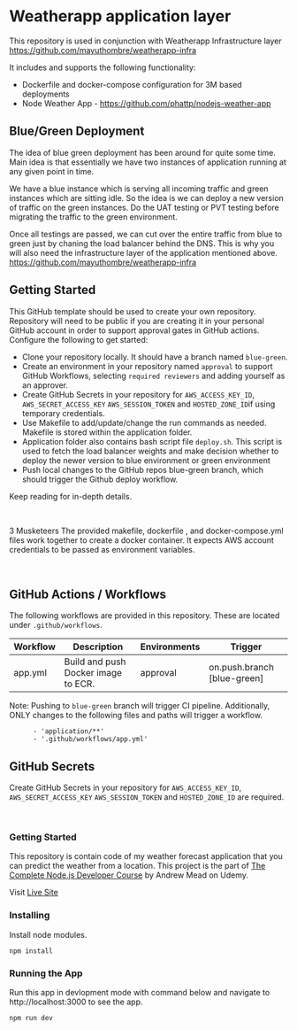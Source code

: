 # Weatherapp application layer

This repository is used in conjunction with Weatherapp Infrastructure layer
https://github.com/mayuthombre/weatherapp-infra

It includes and supports the following functionality:

- Dockerfile and docker-compose configuration for 3M based deployments
- Node Weather App - https://github.com/phattp/nodejs-weather-app


## Blue/Green Deployment
The idea of blue green deployment has been around for quite some time. Main idea is that essentially we have two instances of application running at any given point in time. 

We have a blue instance which is serving all incoming traffic and green instances which are sitting idle.
So the idea is we can deploy a new version of traffic on the green instances. Do the UAT testing or PVT testing before migrating the traffic to the green environment. 

Once all testings are passed, we can cut over the entire traffic from blue to green just by chaning the load balancer behind the DNS. This is why you will also need the infrastructure layer of the application mentioned above.
https://github.com/mayuthombre/weatherapp-infra


## Getting Started
This GitHub template should be used to create your own repository. Repository will need to be public if you are creating it in your personal GitHub account in order to support approval gates in GitHub actions. Configure the following to get started:
* Clone your repository locally. It should have a branch named `blue-green`.
* Create an environment in your repository named `approval` to support GitHub Workflows, selecting `required reviewers` and adding yourself as an approver.
* Create GitHub Secrets in your repository for `AWS_ACCESS_KEY_ID`, `AWS_SECRET_ACCESS_KEY` `AWS_SESSION_TOKEN` and `HOSTED_ZONE_ID`if using temporary credentials.
* Use Makefile to add/update/change the run commands as needed. Makefile is stored within the application folder.
* Application folder also contains bash script file `deploy.sh`. This script is used to fetch the load balancer weights and make decision whether to deploy the newer version to blue environment or green environment
* Push local changes to the GitHub repos blue-green branch, which should trigger the Github deploy workflow.




Keep reading for in-depth details.

<br> 

3 Musketeers
The provided makefile, dockerfile , and docker-compose.yml files work together to create a docker container. It expects AWS account credentials to be passed as environment variables.


<br> 

## GitHub Actions / Workflows
The following workflows are provided in this repository. These are located under `.github/workflows`.

| Workflow | Description | Environments | Trigger
|----------|-------------|--------------|--------|
| app.yml | Build and push Docker image to ECR. | approval | on.push.branch [blue-green] ||

Note: Pushing to `blue-green` branch will trigger CI pipeline. 
Additionally, ONLY changes to the following files and paths will trigger a workflow.

```
      - 'application/**'
      - '.github/workflows/app.yml'
```

## GitHub Secrets
Create GitHub Secrets in your repository for `AWS_ACCESS_KEY_ID`, `AWS_SECRET_ACCESS_KEY` `AWS_SESSION_TOKEN` and `HOSTED_ZONE_ID` are required.

<br>

### Getting Started

This repository is contain code of my weather forecast application that you can predict the weather from a location.
This project is the part of [The Complete Node.js Developer Course](https://www.udemy.com/the-complete-nodejs-developer-course-2/) by Andrew Mead on Udemy.

Visit [Live Site](https://phatt-weather-app.herokuapp.com/)

### Installing

Install node modules.

```
npm install
```

### Running the App

Run this app in devlopment mode with command below and navigate to http://localhost:3000 to see the app.

```
npm run dev
```
